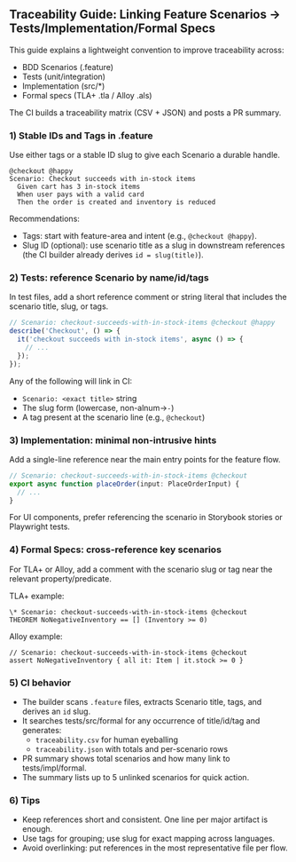 ## Traceability Guide: Linking Feature Scenarios → Tests/Implementation/Formal Specs

This guide explains a lightweight convention to improve traceability across:

- BDD Scenarios (.feature)
- Tests (unit/integration)
- Implementation (src/*)
- Formal specs (TLA+ .tla / Alloy .als)

The CI builds a traceability matrix (CSV + JSON) and posts a PR summary.

### 1) Stable IDs and Tags in .feature

Use either tags or a stable ID slug to give each Scenario a durable handle.

```gherkin
@checkout @happy
Scenario: Checkout succeeds with in-stock items
  Given cart has 3 in-stock items
  When user pays with a valid card
  Then the order is created and inventory is reduced
```

Recommendations:
- Tags: start with feature-area and intent (e.g., `@checkout @happy`).
- Slug ID (optional): use scenario title as a slug in downstream references (the CI builder already derives `id = slug(title)`).

### 2) Tests: reference Scenario by name/id/tags

In test files, add a short reference comment or string literal that includes the scenario title, slug, or tags.

```ts
// Scenario: checkout-succeeds-with-in-stock-items @checkout @happy
describe('Checkout', () => {
  it('checkout succeeds with in-stock items', async () => {
    // ...
  });
});
```

Any of the following will link in CI:
- `Scenario: <exact title>` string
- The slug form (lowercase, non-alnum→`-`)
- A tag present at the scenario line (e.g., `@checkout`)

### 3) Implementation: minimal non-intrusive hints

Add a single-line reference near the main entry points for the feature flow.

```ts
// Scenario: checkout-succeeds-with-in-stock-items @checkout
export async function placeOrder(input: PlaceOrderInput) {
  // ...
}
```

For UI components, prefer referencing the scenario in Storybook stories or Playwright tests.

### 4) Formal Specs: cross-reference key scenarios

For TLA+ or Alloy, add a comment with the scenario slug or tag near the relevant property/predicate.

TLA+ example:
```tla
\* Scenario: checkout-succeeds-with-in-stock-items @checkout
THEOREM NoNegativeInventory == [] (Inventory >= 0)
```

Alloy example:
```alloy
// Scenario: checkout-succeeds-with-in-stock-items @checkout
assert NoNegativeInventory { all it: Item | it.stock >= 0 }
```

### 5) CI behavior

- The builder scans `.feature` files, extracts Scenario title, tags, and derives an `id` slug.
- It searches tests/src/formal for any occurrence of title/id/tag and generates:
  - `traceability.csv` for human eyeballing
  - `traceability.json` with totals and per-scenario rows
- PR summary shows total scenarios and how many link to tests/impl/formal.
- The summary lists up to 5 unlinked scenarios for quick action.

### 6) Tips

- Keep references short and consistent. One line per major artifact is enough.
- Use tags for grouping; use slug for exact mapping across languages.
- Avoid overlinking: put references in the most representative file per flow.

